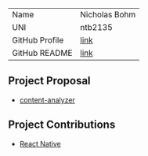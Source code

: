 |                |                                                                      |
| :------------- | :------------------------------------------------------------------- |
| Name           | Nicholas Bohm                                                          |
| UNI            | ntb2135                                                               |
| GitHub Profile | [link](https://github.com/Nickbohm555)                                |
| GitHub README  | [link](https://github.com/Nickbohm555/Nickbohm555) |

## Project Proposal

- [content-analyzer](./projects/lifeprompts.md)

## Project Contributions

- [React Native](./projects/reactnative.md)